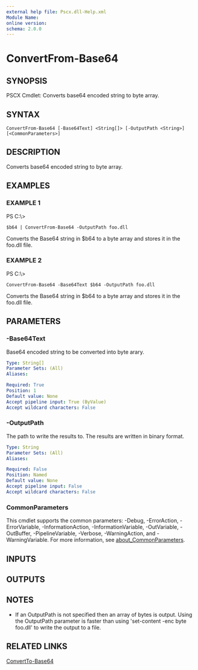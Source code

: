 ```yaml
---
external help file: Pscx.dll-Help.xml
Module Name:
online version:
schema: 2.0.0
---
```


# ConvertFrom-Base64

## SYNOPSIS
PSCX Cmdlet: Converts base64 encoded string to byte array.

## SYNTAX

```
ConvertFrom-Base64 [-Base64Text] <String[]> [-OutputPath <String>] [<CommonParameters>]
```

## DESCRIPTION
Converts base64 encoded string to byte array.

## EXAMPLES

### EXAMPLE 1
PS C:\\\>

```
$b64 | ConvertFrom-Base64 -OutputPath foo.dll
```

Converts the Base64 string in $b64 to a byte array and stores it in the foo.dll file.

### EXAMPLE 2
PS C:\\\>

```
ConvertFrom-Base64 -Base64Text $b64 -OutputPath foo.dll
```

Converts the Base64 string in $b64 to a byte array and stores it in the foo.dll file.

## PARAMETERS

### -Base64Text
Base64 encoded string to be converted into byte arary.

```yaml
Type: String[]
Parameter Sets: (All)
Aliases:

Required: True
Position: 1
Default value: None
Accept pipeline input: True (ByValue)
Accept wildcard characters: False
```

### -OutputPath
The path to write the results to. 
The results are written in binary format.

```yaml
Type: String
Parameter Sets: (All)
Aliases:

Required: False
Position: Named
Default value: None
Accept pipeline input: False
Accept wildcard characters: False
```

### CommonParameters
This cmdlet supports the common parameters: -Debug, -ErrorAction, -ErrorVariable, -InformationAction, -InformationVariable, -OutVariable, -OutBuffer, -PipelineVariable, -Verbose, -WarningAction, and -WarningVariable. For more information, see [about_CommonParameters](http://go.microsoft.com/fwlink/?LinkID=113216).

## INPUTS

## OUTPUTS

## NOTES
* If an OutputPath is not specified then an array of bytes is output.  Using the OutputPath parameter is faster than using 'set-content -enc byte foo.dll' to write the output to a file.

## RELATED LINKS

[ConvertTo-Base64]()

